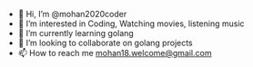 - 👋 Hi, I’m @mohan2020coder
- 👀 I’m interested in Coding, Watching movies, listening music
- 🌱 I’m currently learning golang
- 💞️ I’m looking to collaborate on golang projects
- 📫 How to reach me mohan18.welcome@gmail.com

<!---
mohan2020coder/mohan2020coder is a ✨ special ✨ repository because its `README.md` (this file) appears on your GitHub profile.
You can click the Preview link to take a look at your changes.
--->
